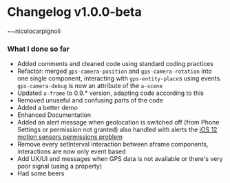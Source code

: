 # Changelog v1.0.0-beta
~~nicolocarpignoli

### What I done so far

- Added comments and cleaned code using standard coding practices
- Refactor: merged `gps-camera-position` and `gps-camera-rotation` into one single component, interacting with `gps-entity-place`s using events. `gps-camera-debug` is now an attribute of the `a-scene`
- Updated `a-frame` to 0.9.* version, adapting code according to this
- Removed unuseful and confusing parts of the code
- Added a better demo
- Enhanced Documentation
- Added an alert message when geolocation is switched off (from Phone Settings or permission not granted) also handled with alerts the [iOS 12 motion sensors permissions problem](https://www.macrumors.com/2019/02/04/ios-12-2-safari-motion-orientation-access-toggle/)
- Remove every setInterval interaction between aframe components, interactions are now only event based
- Add UX/UI and messages when GPS data is not available or there's very poor signal (using a property)
- Had some beers
